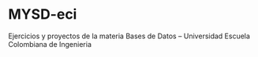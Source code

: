 # MYSD-eci
Ejercicios y proyectos de la materia Bases de Datos – Universidad Escuela Colombiana de Ingenieria

